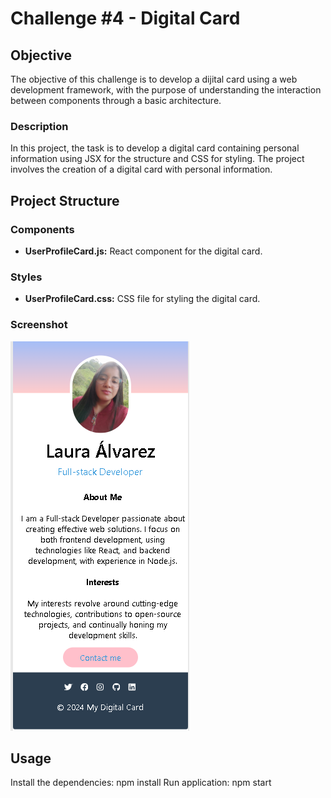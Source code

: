 # Challenge #4 - Digital Card

##  Objective

The objective of this challenge is to develop a dijital card using a web development framework, with the purpose of understanding the interaction between components through a basic architecture.

### Description

In this project, the task is to develop a digital card containing personal information using JSX for the structure and CSS for styling. 
The project involves the creation of a digital card with personal information.

## Project Structure

### Components

- **UserProfileCard.js:** React component for the digital card.

### Styles

- **UserProfileCard.css:** CSS file for styling the digital card.

### Screenshot
![Alt text](image.png)

## Usage

Install the dependencies:
npm install
Run application:
npm start